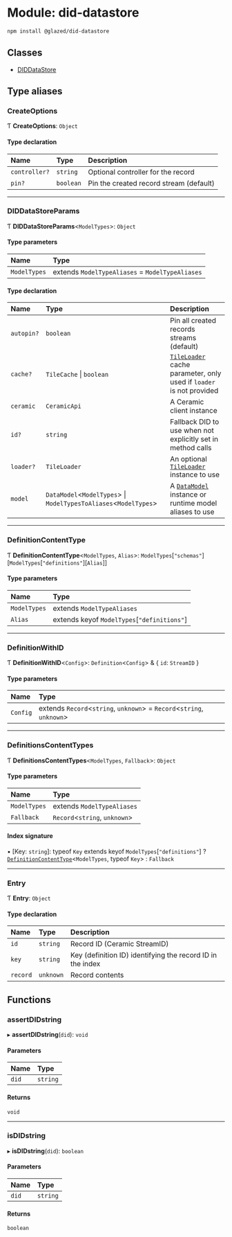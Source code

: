 # Module: did-datastore

```sh
npm install @glazed/did-datastore
```

## Classes

- [DIDDataStore](../classes/did_datastore.DIDDataStore.md)

## Type aliases

### CreateOptions

Ƭ **CreateOptions**: `Object`

#### Type declaration

| Name | Type | Description |
| :------ | :------ | :------ |
| `controller?` | `string` | Optional controller for the record |
| `pin?` | `boolean` | Pin the created record stream (default) |

___

### DIDDataStoreParams

Ƭ **DIDDataStoreParams**<`ModelTypes`\>: `Object`

#### Type parameters

| Name | Type |
| :------ | :------ |
| `ModelTypes` | extends `ModelTypeAliases` = `ModelTypeAliases` |

#### Type declaration

| Name | Type | Description |
| :------ | :------ | :------ |
| `autopin?` | `boolean` | Pin all created records streams (default) |
| `cache?` | `TileCache` \| `boolean` | [`TileLoader`](../classes/tile_loader.TileLoader.md) cache parameter, only used if `loader` is not provided |
| `ceramic` | `CeramicApi` | A Ceramic client instance |
| `id?` | `string` | Fallback DID to use when not explicitly set in method calls |
| `loader?` | `TileLoader` | An optional [`TileLoader`](../classes/tile_loader.TileLoader.md) instance to use |
| `model` | `DataModel`<`ModelTypes`\> \| `ModelTypesToAliases`<`ModelTypes`\> | A [`DataModel`](../classes/datamodel.DataModel.md) instance or runtime model aliases to use |

___

### DefinitionContentType

Ƭ **DefinitionContentType**<`ModelTypes`, `Alias`\>: `ModelTypes`[``"schemas"``][`ModelTypes`[``"definitions"``][`Alias`]]

#### Type parameters

| Name | Type |
| :------ | :------ |
| `ModelTypes` | extends `ModelTypeAliases` |
| `Alias` | extends keyof `ModelTypes`[``"definitions"``] |

___

### DefinitionWithID

Ƭ **DefinitionWithID**<`Config`\>: `Definition`<`Config`\> & { `id`: `StreamID`  }

#### Type parameters

| Name | Type |
| :------ | :------ |
| `Config` | extends `Record`<`string`, `unknown`\> = `Record`<`string`, `unknown`\> |

___

### DefinitionsContentTypes

Ƭ **DefinitionsContentTypes**<`ModelTypes`, `Fallback`\>: `Object`

#### Type parameters

| Name | Type |
| :------ | :------ |
| `ModelTypes` | extends `ModelTypeAliases` |
| `Fallback` | `Record`<`string`, `unknown`\> |

#### Index signature

▪ [Key: `string`]: typeof `Key` extends keyof `ModelTypes`[``"definitions"``] ? [`DefinitionContentType`](did_datastore.md#definitioncontenttype)<`ModelTypes`, typeof `Key`\> : `Fallback`

___

### Entry

Ƭ **Entry**: `Object`

#### Type declaration

| Name | Type | Description |
| :------ | :------ | :------ |
| `id` | `string` | Record ID (Ceramic StreamID) |
| `key` | `string` | Key (definition ID) identifying the record ID in the index |
| `record` | `unknown` | Record contents |

## Functions

### assertDIDstring

▸ **assertDIDstring**(`did`): `void`

#### Parameters

| Name | Type |
| :------ | :------ |
| `did` | `string` |

#### Returns

`void`

___

### isDIDstring

▸ **isDIDstring**(`did`): `boolean`

#### Parameters

| Name | Type |
| :------ | :------ |
| `did` | `string` |

#### Returns

`boolean`

